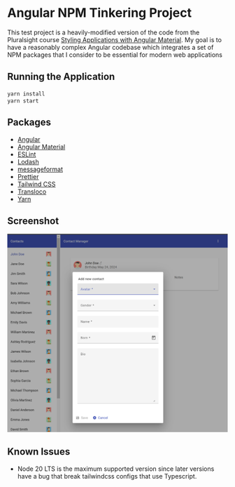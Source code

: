 # Angular NPM Tinkering Project

This test project is a heavily-modified version of the code from the Pluralsight course [Styling Applications with Angular Material](https://www.pluralsight.com/courses/angular-material). My goal is to have a reasonably complex Angular codebase which integrates a set of NPM packages that I consider to be essential for modern web applications

## Running the Application

```shell
yarn install
yarn start
```

## Packages

- [Angular](https://angular.dev/)
- [Angular Material](https://material.angular.io/)
- [ESLint](https://eslint.org/)
- [Lodash](https://lodash.com/)
- [messageformat](https://messageformat.github.io/messageformat/)
- [Prettier](https://prettier.io/)
- [Tailwind CSS](https://tailwindcss.com/)
- [Transloco](https://jsverse.github.io/transloco/)
- [Yarn](https://yarnpkg.com/)

## Screenshot

![Angular NPM Tinkering Project Preview](screenshots/preview.png)

## Known Issues

- Node 20 LTS is the maximum supported version since later versions have a bug that break tailwindcss configs that use Typescript.
